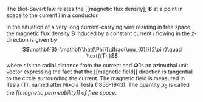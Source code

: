 The Biot-Savart law relates the [[magnetic flux density]] $\mathbf{B}$ at a point in space to the current $I$ in a conductor.

In the situation of a very long current-carrying wire residing in free space, the magnetic flux density $\mathbf{B}$ induced by a constant current $I$ flowing in the $z$-direction is given by
$$\mathbf{B}=\mathbf{\hat{\Phi}}\dfrac{\mu_{0}I}{2\pi r}\quad \text{(T),}$$
where $r$ is the radial distance from the current and $\mathbf{\hat{\Phi}}$ is an azimuthal unit vector expressing the fact that the [[magnetic field]] direction is tangential to the circle surrounding the current. The magnetic field is measured in Tesla $(\text{T})$, named after Nikola Tesla (1856-1943). The quantity $\mu_{0}$ is called the *[[magnetic permeability]] of free space*.